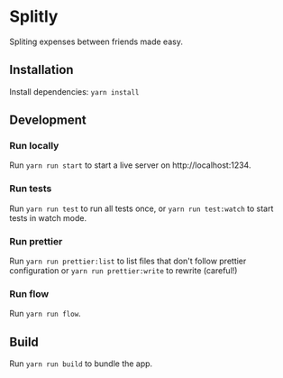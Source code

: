 # Splitly

Spliting expenses between friends made easy.

## Installation

Install dependencies: `yarn install`

## Development 

### Run locally

Run `yarn run start` to start a live server on http://localhost:1234.

### Run tests

Run `yarn run test` to run all tests once, or `yarn run test:watch` to start tests in watch mode.

### Run prettier

Run `yarn run prettier:list` to list files that don't follow prettier configuration or `yarn run prettier:write` to rewrite (careful!)

### Run flow

Run `yarn run flow`.

## Build

Run `yarn run build` to bundle the app.
